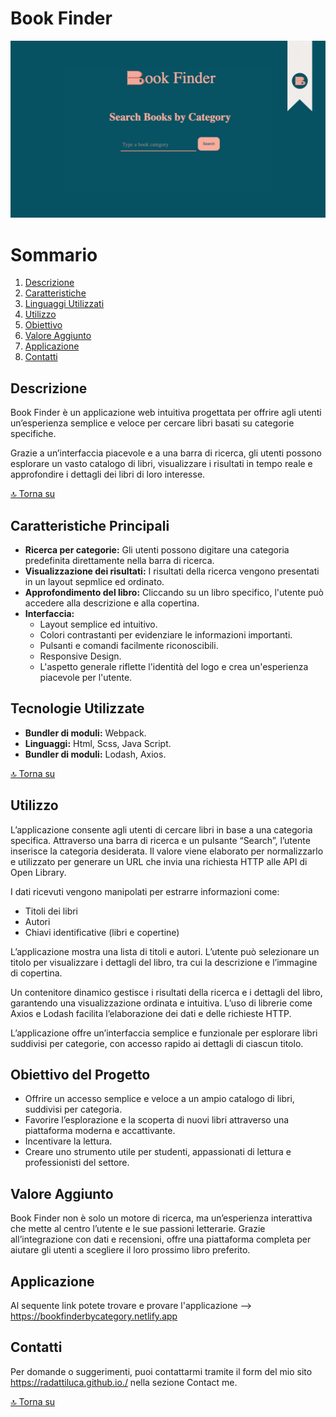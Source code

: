 # Book Finder

![Senzanome](https://github.com/radattiluca/project-book-finder/blob/main/src/components/img/book-finder-for-og.jpg?raw=true)

# Sommario

1. [Descrizione](#descrizione)
2. [Caratteristiche](#caratteristiche-principali)
3. [Linguaggi Utilizzati](#tecnologie-utilizzate)
4. [Utilizzo](#utilizzo)
5. [Obiettivo](#obiettivo-del-progetto)
6. [Valore Aggiunto](#valore-aggiunto)
7. [Applicazione](#applicazione)
8. [Contatti](#contatti)

## Descrizione

Book Finder è un applicazione web intuitiva progettata per offrire agli utenti un’esperienza semplice e veloce
per cercare libri basati su categorie specifiche.

Grazie a un’interfaccia piacevole e a una barra di ricerca,
gli utenti possono esplorare un vasto catalogo di libri,
visualizzare i risultati in tempo reale e approfondire i dettagli dei libri di loro interesse.

[🔝 Torna su](#book-finder)

## Caratteristiche Principali

- **Ricerca per categorie:** Gli utenti possono digitare una categoria predefinita direttamente nella barra di ricerca.
- **Visualizzazione dei risultati:** I risultati della ricerca vengono presentati in un layout sepmlice ed ordinato.
- **Approfondimento del libro:** Cliccando su un libro specifico, l'utente può accedere alla descrizione e alla copertina.
- **Interfaccia:**
  - Layout semplice ed intuitivo.
  - Colori contrastanti per evidenziare le informazioni importanti.
  - Pulsanti e comandi facilmente riconoscibili.
  - Responsive Design.
  - L'aspetto generale riflette l'identità del logo e crea un'esperienza piacevole per l'utente.

## Tecnologie Utilizzate

- **Bundler di moduli:** Webpack.
- **Linguaggi:** Html, Scss, Java Script.
- **Bundler di moduli:** Lodash, Axios.

[🔝 Torna su](#book-finder)

## Utilizzo

L’applicazione consente agli utenti di cercare libri in base a una categoria specifica.
Attraverso una barra di ricerca e un pulsante “Search”, l’utente inserisce la categoria desiderata.
Il valore viene elaborato per normalizzarlo e utilizzato per generare un URL che invia una richiesta HTTP alle API di Open Library.

I dati ricevuti vengono manipolati per estrarre informazioni come:

- Titoli dei libri
- Autori
- Chiavi identificative (libri e copertine)

L’applicazione mostra una lista di titoli e autori. L’utente può selezionare un titolo per visualizzare i dettagli del libro, tra cui la descrizione e l’immagine di copertina.

Un contenitore dinamico gestisce i risultati della ricerca e i dettagli del libro, garantendo una visualizzazione ordinata e intuitiva.
L’uso di librerie come Axios e Lodash facilita l’elaborazione dei dati e delle richieste HTTP.

L’applicazione offre un’interfaccia semplice e funzionale per esplorare libri suddivisi per categorie, con accesso rapido ai dettagli di ciascun titolo.

## Obiettivo del Progetto

- Offrire un accesso semplice e veloce a un ampio catalogo di libri, suddivisi per categoria.
- Favorire l’esplorazione e la scoperta di nuovi libri attraverso una piattaforma moderna e accattivante.
- Incentivare la lettura.
- Creare uno strumento utile per studenti, appassionati di lettura e professionisti del settore.

## Valore Aggiunto

Book Finder non è solo un motore di ricerca, ma un’esperienza interattiva che mette al centro l’utente e le sue passioni letterarie.
Grazie all’integrazione con dati e recensioni, offre una piattaforma completa per aiutare gli utenti a scegliere il loro prossimo libro preferito.

## Applicazione

Al sequente link potete trovare e provare l'applicazione --> https://bookfinderbycategory.netlify.app

## Contatti

Per domande o suggerimenti, puoi contattarmi tramite il form del mio sito https://radattiluca.github.io./ nella sezione Contact me.

[🔝 Torna su](#book-finder)
